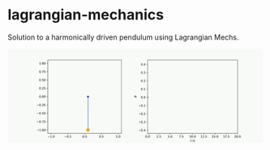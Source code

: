 # lagrangian-mechanics

Solution to a harmonically driven pendulum using Lagrangian Mechs.

![driven-pendulum](https://github.com/timothypholmes/lagrangian-mechanics/blob/master/driven-pendulum.gif)
